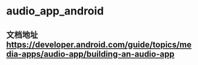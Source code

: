 # audio_app_android

## 文档地址 https://developer.android.com/guide/topics/media-apps/audio-app/building-an-audio-app
